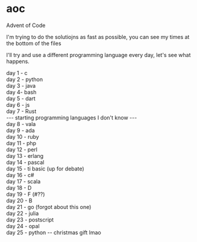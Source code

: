 # aoc
Advent of Code

I'm trying to do the solutiojns as fast as possible, you can see my times at the bottom of the files

I'll try and use a different programming language every day, let's see what happens.

day 1 - c  
day 2 - python  
day 3 - java  
day 4- bash  
day 5 - dart  
day 6 - js  
day 7 - Rust  
--- starting programming languages I don't know ---  
day 8 - vala  
day 9 - ada  
day 10 - ruby  
day 11 - php  
day 12 - perl  
day 13 - erlang  
day 14 - pascal  
day 15 - ti basic (up for debate)  
day 16 - c#  
day 17 - scala  
day 18 - D  
day 19 - F (#??)  
day 20 - B  
day 21 - go (forgot about this one)  
day 22 - julia   
day 23 - postscript  
day 24 - opal  
day 25 - python -- christmas gift lmao  

